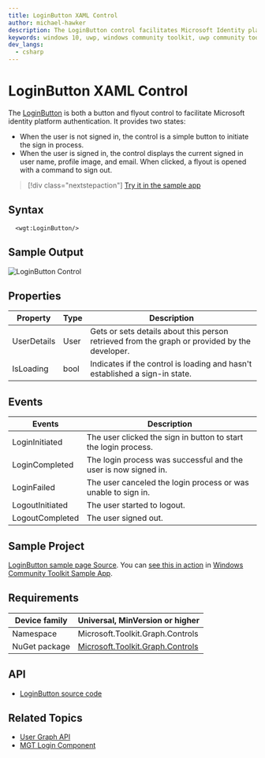 ```yaml
---
title: LoginButton XAML Control
author: michael-hawker
description: The LoginButton control facilitates Microsoft Identity platform authentication.
keywords: windows 10, uwp, windows community toolkit, uwp community toolkit, uwp toolkit, login, loginbutton, graph
dev_langs:
  - csharp
---
```


# LoginButton XAML Control

The [LoginButton](/dotnet/api/microsoft.toolkit.graph.controls.loginbutton) is both a button and flyout control to facilitate Microsoft identity platform authentication. It provides two states:

* When the user is not signed in, the control is a simple button to initiate the sign in process.
* When the user is signed in, the control displays the current signed in user name, profile image, and email. When clicked, a flyout is opened with a command to sign out.

> [!div class="nextstepaction"]
> [Try it in the sample app](uwpct://controls?sample=LoginButton)

## Syntax

```xaml
  <wgt:LoginButton/>
```

## Sample Output

![LoginButton Control](../../resources/images/Graph/Controls/LoginButton.png)

## Properties

| Property | Type | Description |
| -- | -- | -- |
| UserDetails | User | Gets or sets details about this person retrieved from the graph or provided by the developer. |
| IsLoading | bool | Indicates if the control is loading and hasn't established a sign-in state. |

## Events

| Events | Description |
| -- | -- |
| LoginInitiated | The user clicked the sign in button to start the login process. |
| LoginCompleted | The login process was successful and the user is now signed in. |
| LoginFailed | The user canceled the login process or was unable to sign in. |
| LogoutInitiated | The user started to logout. |
| LogoutCompleted | The user signed out. |

## Sample Project

[LoginButton sample page Source](https://github.com/windows-toolkit/WindowsCommunityToolkit/tree/rel/7.0.0/Microsoft.Toolkit.Uwp.SampleApp/SamplePages/LoginButton). You can [see this in action](uwpct://Controls?sample=LoginButton) in [Windows Community Toolkit Sample App](https://aka.ms/windowstoolkitapp).

## Requirements

| Device family | Universal, MinVersion or higher |
| -- | -- |
| Namespace | Microsoft.Toolkit.Graph.Controls |
| NuGet package | [Microsoft.Toolkit.Graph.Controls](https://www.nuget.org/packages/Microsoft.Toolkit.Graph.Controls) |

## API

* [LoginButton source code](https://github.com/windows-toolkit/Graph-Controls/tree/rel/7.0.0/Microsoft.Toolkit.Graph.Controls/Controls/LoginButton)

## Related Topics

* [User Graph API](/graph/api/resources/user?view=graph-rest-beta)
* [MGT Login Component](/graph/toolkit/components/login)
